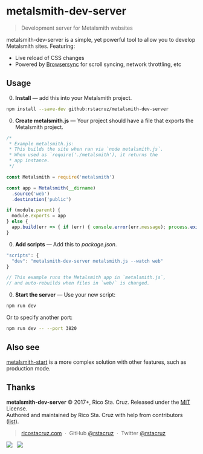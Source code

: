 # metalsmith-dev-server

> Development server for Metalsmith websites

metalsmith-dev-server is a simple, yet powerful tool to allow you to develop Metalsmith sites. Featuring:

- Live reload of CSS changes
- Powered by [Browsersync] for scroll syncing, network throttling, etc

[Browsersync]: https://browsersync.io/

## Usage

0. **Install** — add this into your Metalsmith project.

  ```sh
  npm install --save-dev github:rstacruz/metalsmith-dev-server
  ```

0. **Create metalsmith.js** — Your project should have a file that exports the Metalsmith project.

  ```js
  /*
   * Example metalsmith.js:
   * This builds the site when ran via `node metalsmith.js`.
   * When used as `require('./metalsmith'), it returns the
   * app instance.
   */

  const Metalsmith = require('metalsmith')

  const app = Metalsmith(__dirname)
    .source('web')
    .destination('public')

  if (module.parent) {
    module.exports = app
  } else {
    app.build(err => { if (err) { console.error(err.message); process.exit(1) } })
  }
  ```

0. **Add scripts** — Add this to *package.json*.

  ```js
  "scripts": {
    "dev": "metalsmith-dev-server metalsmith.js --watch web"
  }

  // This example runs the Metalsmith app in `metalsmith.js`,
  // and auto-rebuilds when files in `web/` is changed.
  ```

0. **Start the server** — Use your new script:

  ```sh
  npm run dev
  ```

  Or to specify another port:

  ```sh
  npm run dev -- --port 3820
  ```

## Also see

[metalsmith-start](https://www.npmjs.com/package/metalsmith-start) is a more complex solution with other features, such as production mode.

## Thanks

**metalsmith-dev-server** © 2017+, Rico Sta. Cruz. Released under the [MIT] License.<br>
Authored and maintained by Rico Sta. Cruz with help from contributors ([list][contributors]).

> [ricostacruz.com](http://ricostacruz.com) &nbsp;&middot;&nbsp;
> GitHub [@rstacruz](https://github.com/rstacruz) &nbsp;&middot;&nbsp;
> Twitter [@rstacruz](https://twitter.com/rstacruz)

[![](https://img.shields.io/github/followers/rstacruz.svg?style=social&label=@rstacruz)](https://github.com/rstacruz) &nbsp;
[![](https://img.shields.io/twitter/follow/rstacruz.svg?style=social&label=@rstacruz)](https://twitter.com/rstacruz)

[MIT]: http://mit-license.org/
[contributors]: http://github.com/rstacruz/metalsmith-dev-server/contributors
